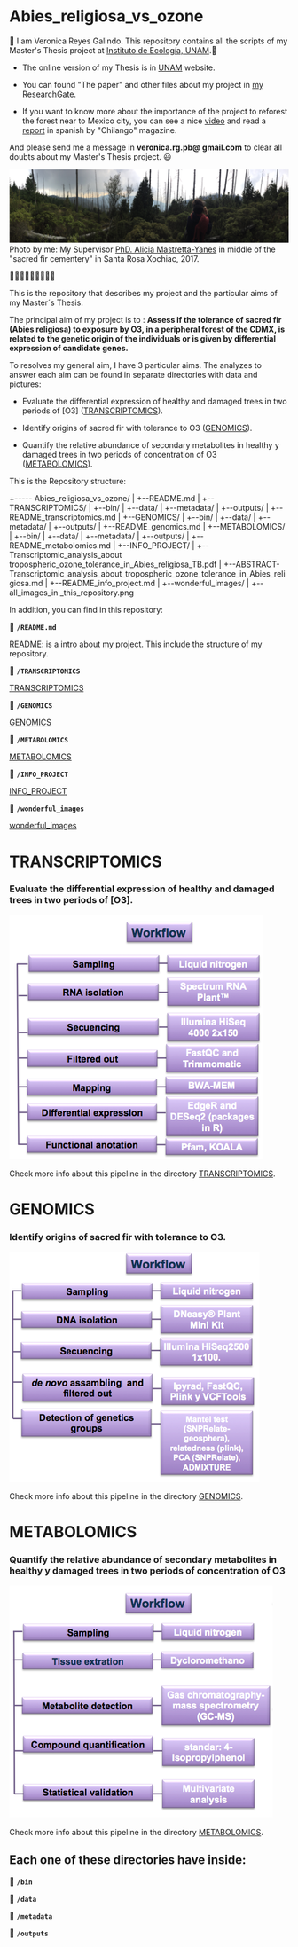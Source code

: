 # Abies_religiosa_vs_ozone

:evergreen_tree: I am Veronica Reyes Galindo. This repository contains all the scripts of my Master's Thesis project at [Instituto de Ecología, UNAM](http://www.ecologia.unam.mx/).:evergreen_tree:

* The online version of my Thesis is in [UNAM]() website.

* You can found "The paper" and other files about my project in [my ResearchGate](https://www.researchgate.net/profile/Veronica_Reyes-Galindo).

* If you want  to know more about the importance of the project to reforest the forest near to Mexico city, you can see a nice [video](https://twitter.com/ChilangoCom/status/1028999361722761217?s=04&fbclid=IwAR2AF-Tfj_Uudgl_M0vbpxONYGhOTdIdeaDG6xD4VrQg_SFvUOPqDbJt1Uk) and read a [report](https://www.chilango.com/noticias/reportajes/desierto-de-los-leones-agoniza/amp/?__twitter_impression=true&fbclid=IwAR1kObOZYXBEytAUHqsL3OzTa3jTfeaXs8VtBfaao4tK0LjgGhIM1YAYlfE) in spanish by "Chilango" magazine.

And please send me a message in **veronica.rg.pb@ gmail.com** to clear all doubts about my Master's Thesis project. :smiley:

![](wonderful_images/panoramic_picture_DesiertodelosLeones.png)
Photo by me: My Supervisor [PhD. Alicia Mastretta-Yanes](http://mastrettayanes-lab.org/) in middle of the "sacred fir cementery" in Santa Rosa Xochiac, 2017.

:evergreen_tree::evergreen_tree::evergreen_tree::evergreen_tree::evergreen_tree::evergreen_tree::evergreen_tree::evergreen_tree::evergreen_tree:

This is the repository that describes my project and the particular aims of my Master´s Thesis.

The principal aim of my project is to : **Assess if the tolerance of sacred fir (Abies religiosa) to exposure by O3, in a peripheral forest of the CDMX, is related to the genetic origin of the individuals or is given by differential expression of candidate genes.**

To resolves my general aim, I have 3 particular aims. The analyzes to answer each aim can be found in separate directories with data  and pictures:

* Evaluate the differential expression of healthy and damaged trees in two periods of [O3] ([TRANSCRIPTOMICS](https://github.com/VeroIarrachtai/Abies_religiosa_vs_ozone/tree/master/TRANSCRIPTOMICS)).

* Identify origins of sacred fir with tolerance to O3 ([GENOMICS](https://github.com/VeroIarrachtai/Abies_religiosa_vs_ozone/tree/master/GENOMICS)).

* Quantify the relative abundance of secondary metabolites in healthy y damaged trees in two periods of concentration of O3 ([METABOLOMICS](https://github.com/VeroIarrachtai/Abies_religiosa_vs_ozone/tree/master/METABOLOMICS)).


This is the Repository structure:

+----- Abies_religiosa_vs_ozone/
|	+--README.md
|	+--TRANSCRIPTOMICS/
|		+--bin/
|		+--data/
|		+--metadata/
|		+--outputs/
|		+--README_transcriptomics.md
|	+--GENOMICS/
|		+--bin/
|		+--data/
|		+--metadata/
|		+--outputs/
|		+--README_genomics.md
|	+--METABOLOMICS/
|   +--bin/
|		+--data/
|		+--metadata/
|		+--outputs/
|		+--README_metabolomics.md
|	+--INFO_PROJECT/
|		+--Transcriptomic_analysis_about tropospheric_ozone_tolerance_in_Abies_religiosa_TB.pdf
|		+--ABSTRACT-Transcriptomic_analysis_about_tropospheric_ozone_tolerance_in_Abies_religiosa.md
|		+--README_info_project.md
|	+--wonderful_images/
|		+--all_images_in _this_repository.png

In addition, you can find in this repository:

:page_facing_up: **`/README.md`**

[README](https://github.com/VeroIarrachtai/Abies_religiosa_vs_ozone/blob/master/README.md): is a intro about my project. This include the structure of my repository.

:file_folder: **`/TRANSCRIPTOMICS`**

[TRANSCRIPTOMICS](https://github.com/VeroIarrachtai/Abies_religiosa_vs_ozone/tree/master/TRANSCRIPTOMICS)

:file_folder: **`/GENOMICS`**

[GENOMICS](https://github.com/VeroIarrachtai/Abies_religiosa_vs_ozone/tree/master/GENOMICS)

:file_folder: **`/METABOLOMICS`**

[METABOLOMICS](https://github.com/VeroIarrachtai/Abies_religiosa_vs_ozone/tree/master/METABOLOMICS)

:file_folder: **`/INFO_PROJECT`**

[INFO_PROJECT](https://github.com/VeroIarrachtai/Abies_religiosa_vs_ozone/tree/master/INFO_PROJECT)

:file_folder: **`/wonderful_images`**

[wonderful_images](https://github.com/VeroIarrachtai/Abies_religiosa_vs_ozone/tree/master/wonderful_images)

# TRANSCRIPTOMICS

### Evaluate the differential expression of healthy and damaged trees in two periods of [O3].


![](wonderful_images/Transcriptomic_methods.png)

Check more info about this pipeline in the directory [TRANSCRIPTOMICS](https://github.com/VeroIarrachtai/Abies_religiosa_vs_ozone/tree/master/TRANSCRIPTOMICS).

# GENOMICS

### Identify origins of sacred fir with tolerance to O3.

![](wonderful_images/Genomic_methods.png)

Check more info about this pipeline in the directory [GENOMICS](https://github.com/VeroIarrachtai/Abies_religiosa_vs_ozone/tree/master/GENOMICS).

# METABOLOMICS

### Quantify the relative abundance of secondary metabolites in healthy y damaged trees in two periods of concentration of O3

![](wonderful_images/Metabolomic_methods.png)

Check more info about this pipeline in the directory [METABOLOMICS](https://github.com/VeroIarrachtai/Abies_religiosa_vs_ozone/tree/master/METABOLOMICS).

## Each one of these directories have inside:

:file_folder: **`/bin`**

:file_folder: **`/data`**

:file_folder: **`/metadata`**

:file_folder: **`/outputs`**
